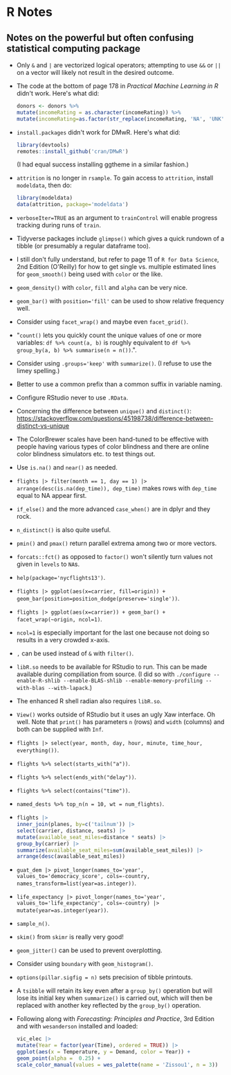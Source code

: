 # R Notes
## Notes on the powerful but often confusing statistical computing package

* Only `&` and `|` are vectorized logical operators; attempting to use `&&` or
`||` on a vector will likely not result in the desired outcome.
* The code at the bottom of page 178 in *Practical Machine Learning in R*
didn't work. Here's what did:

  ```r
  donors <- donors %>%
  mutate(incomeRating = as.character(incomeRating)) %>%
  mutate(incomeRating=as.factor(str_replace(incomeRating, 'NA', 'UNK')))
  ```
* `install.packages` didn't work for DMwR. Here's what did:

  ```r
  library(devtools)
  remotes::install_github('cran/DMwR')
  ```
  
  (I had equal success installing ggtheme in a similar fashion.)
* `attrition` is no longer in `rsample`. To gain access to `attrition`,
  install `modeldata`, then do:

  ```r
  library(modeldata)
  data(attrition, package='modeldata')
  ```
* `verboseIter=TRUE` as an argument to `trainControl` will enable progress
  tracking during runs of `train`.
* Tidyverse packages include `glimpse()` which gives a quick rundown of a
tibble (or presumably a regular dataframe too).
* I still don't fully understand, but refer to page 11 of `R for Data
Science`, 2nd Edition (O'Reilly) for how to get single vs. multiple
estimated lines for `geom_smooth()` being used with `color` or the like.
* `geom_density()` with `color`, `fill` and `alpha` can be very nice.
* `geom_bar()` with `position='fill'` can be used to show relative frequency
well.
* Consider using `facet_wrap()` and maybe even `facet_grid()`.
* "`count()` lets you quickly count the unique values of one or more
variables: `df %>% count(a, b)` is roughly equivalent to
`df %>% group_by(a, b) %>% summarise(n = n())`.".
* Consider using `.groups='keep'` with `summarize()`. (I refuse to use the
limey spelling.)
* Better to use a common prefix than a common suffix in variable naming.
* Configure RStudio never to use `.RData`.
* Concerning the difference between `unique()` and `distinct()`: https://stackoverflow.com/questions/45198738/difference-between-distinct-vs-unique
* The ColorBrewer scales have been hand-tuned to be effective with people
having various types of color blindness and there are online color blindness
simulators etc. to test things out.
* Use `is.na()` and `near()` as needed.
* `flights |> filter(month == 1, day == 1) |> arrange(desc(is.na(dep_time)), dep_time)`
makes rows with `dep_time` equal to NA appear first.
* `if_else()` and the more advanced `case_when()` are in dplyr and they rock.
* `n_distinct()` is also quite useful.
* `pmin()` and `pmax()` return parallel extrema among two or more vectors.
* `forcats::fct()` as opposed to `factor()` won't silently turn values not
given in `levels` to `NA`s.
* `help(package='nycflights13')`.
* `flights |> ggplot(aes(x=carrier, fill=origin)) + geom_bar(position=position_dodge(preserve='single'))`.
* `flights |> ggplot(aes(x=carrier)) + geom_bar() + facet_wrap(~origin, ncol=1)`.
* `ncol=1` is especially important for the last one because not doing so
results in a very crowded x-axis.
* `,` can be used instead of `&` with `filter()`.
* `libR.so` needs to be available for RStudio to run. This can be made
available during compiliation from source. (I did so with
`./configure --enable-R-shlib --enable-BLAS-shlib --enable-memory-profiling --with-blas --with-lapack`.)
* The enhanced R shell radian also requires `libR.so`.
* `View()` works outside of RStudio but it uses an ugly Xaw interface. Oh
well. Note that `print()` has parameters `n` (rows) and `width` (columns) and
both can be supplied with `Inf`.
* `flights |> select(year, month, day, hour, minute, time_hour, everything())`.
* `flights %>% select(starts_with("a"))`.
* `flights %>% select(ends_with("delay"))`.
* `flights %>% select(contains("time"))`.
* `named_dests %>% top_n(n = 10, wt = num_flights)`.
*
  ```r
  flights |>
  inner_join(planes, by=c('tailnum')) |>
  select(carrier, distance, seats) |>
  mutate(available_seat_miles=distance * seats) |>
  group_by(carrier) |>
  summarize(available_seat_miles=sum(available_seat_miles)) |>
  arrange(desc(available_seat_miles))
  ```
* `guat_dem |> pivot_longer(names_to='year', values_to='democracy_score', cols=-country, names_transform=list(year=as.integer))`.
* `life_expectancy |> pivot_longer(names_to='year', values_to='life_expectancy', cols=-country) |> mutate(year=as.integer(year))`.
* `sample_n()`.
* `skim()` from `skimr` is really very good!
* `geom_jitter()` can be used to prevent overplotting.
* Consider using `boundary` with `geom_histogram()`.
* `options(pillar.sigfig = n)` sets precision of tibble printouts.
* A `tsibble` will retain its key even after a `group_by()` operation but will
lose its initial key when `summarize()` is carried out, which will then be
replaced with another key reflected by the `group_by()` operation.
* Following along with *Forecasting: Principles and Practice*, 3rd Edition and
with `wesanderson` installed and loaded:

  ```r
  vic_elec |>
  mutate(Year = factor(year(Time), ordered = TRUE)) |>
  ggplot(aes(x = Temperature, y = Demand, color = Year)) +
  geom_point(alpha =  0.25) +
  scale_color_manual(values = wes_palette(name = 'Zissou1', n = 3))
  ```
